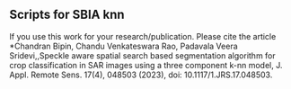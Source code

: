## Scripts for SBIA knn
If you use this work for your research/publication. Please cite the article
*Chandran Bipin, Chandu Venkateswara Rao, Padavala Veera Sridevi,,Speckle aware spatial search based segmentation algorithm for crop classification in SAR images using a three component k-nn model, J. Appl. Remote Sens. 17(4), 048503 (2023), doi: 10.1117/1.JRS.17.048503.
